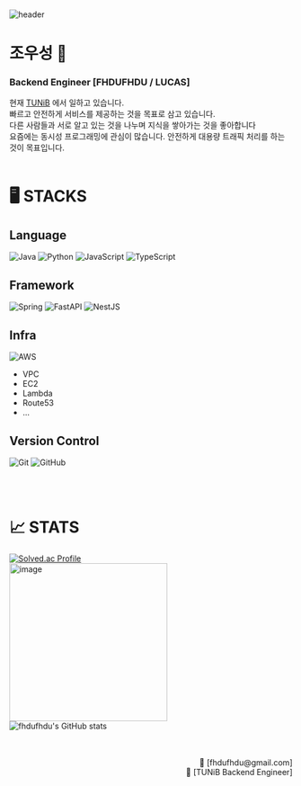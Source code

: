 <div align="left">
  </br>

  ![header](https://capsule-render.vercel.app/api?type=waving&color=auto&height=300&section=header&text=FHDUFHDU%20/%20LUCAS&fontSize=50&animation=fadeIn)

  # 조우성 🏅

  ### Backend Engineer [FHDUFHDU / LUCAS] 

  현재 [TUNiB](https://www.tunib.ai) 에서 일하고 있습니다.</br>
  빠르고 안전하게 서비스를 제공하는 것을 목표로 삼고 있습니다.</br>
  다른 사람들과 서로 알고 있는 것을 나누며 지식을 쌓아가는 것을 좋아합니다 </br>
  요즘에는 동시성 프로그래밍에 관심이 많습니다. 안전하게 대용량 트래픽 처리를 하는 것이 목표입니다.
  </br>
  </br>


  # 🖥️ STACKS

  ## Language
  ![Java](https://img.shields.io/badge/java-%23ED8B00.svg?style=for-the-badge&logo=openjdk&logoColor=white)
  ![Python](https://img.shields.io/badge/python-3670A0?style=for-the-badge&logo=python&logoColor=ffdd54)
  ![JavaScript](https://img.shields.io/badge/javascript-%23323330.svg?style=for-the-badge&logo=javascript&logoColor=%23F7DF1E)
  ![TypeScript](https://img.shields.io/badge/typescript-%23007ACC.svg?style=for-the-badge&logo=typescript&logoColor=white)
  ## Framework
  ![Spring](https://img.shields.io/badge/spring-%236DB33F.svg?style=for-the-badge&logo=spring&logoColor=white)
  ![FastAPI](https://img.shields.io/badge/FastAPI-005571?style=for-the-badge&logo=fastapi)
  ![NestJS](https://img.shields.io/badge/nestjs-%23E0234E.svg?style=for-the-badge&logo=nestjs&logoColor=white)
  ## Infra
  ![AWS](https://img.shields.io/badge/AWS-%23FF9900.svg?style=for-the-badge&logo=amazon-aws&logoColor=white)
  - VPC
  - EC2
  - Lambda
  - Route53
  - ...
  ## Version Control
  ![Git](https://img.shields.io/badge/git-%23F05033.svg?style=for-the-badge&logo=git&logoColor=white)
  ![GitHub](https://img.shields.io/badge/github-%23121011.svg?style=for-the-badge&logo=github&logoColor=white)
  
  </br>
  </br>

  # 📈 STATS
  [![Solved.ac Profile](http://mazassumnida.wtf/api/v2/generate_badge?boj=fhdufhdu)](https://solved.ac/fhdufhdu/) </br>
  <img width="281" alt="image" src="https://github.com/fhdufhdu/fhdufhdu/assets/32770312/8dfbf0db-e529-4f36-b453-474ae81db3d5"></br>
  ![fhdufhdu's GitHub stats](https://github-readme-stats.vercel.app/api?username=fhdufhdu&show_icons=true&theme=radical)

  <div align="right">
      </br>
      </br>
      <span>📩 [fhdufhdu@gmail.com]</span></br>
      <span>🏢 [TUNiB Backend Engineer]</span></br>
  </div>
</div>
